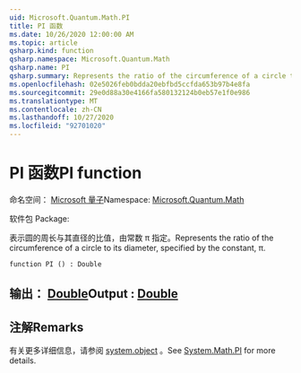 ```yaml
---
uid: Microsoft.Quantum.Math.PI
title: PI 函数
ms.date: 10/26/2020 12:00:00 AM
ms.topic: article
qsharp.kind: function
qsharp.namespace: Microsoft.Quantum.Math
qsharp.name: PI
qsharp.summary: Represents the ratio of the circumference of a circle to its diameter, specified by the constant, π.
ms.openlocfilehash: 02e5026feb0bdda20ebfbd5ccfda653b97b4e8fa
ms.sourcegitcommit: 29e0d88a30e4166fa580132124b0eb57e1f0e986
ms.translationtype: MT
ms.contentlocale: zh-CN
ms.lasthandoff: 10/27/2020
ms.locfileid: "92701020"
---
```

# <a name="pi-function"></a><span data-ttu-id="bcfa3-102">PI 函数</span><span class="sxs-lookup"><span data-stu-id="bcfa3-102">PI function</span></span>

<span data-ttu-id="bcfa3-103">命名空间： [Microsoft 量子](xref:Microsoft.Quantum.Math)</span><span class="sxs-lookup"><span data-stu-id="bcfa3-103">Namespace: [Microsoft.Quantum.Math](xref:Microsoft.Quantum.Math)</span></span>

<span data-ttu-id="bcfa3-104">软件包 [](https://nuget.org/packages/)</span><span class="sxs-lookup"><span data-stu-id="bcfa3-104">Package: [](https://nuget.org/packages/)</span></span>


<span data-ttu-id="bcfa3-105">表示圆的周长与其直径的比值，由常数 π 指定。</span><span class="sxs-lookup"><span data-stu-id="bcfa3-105">Represents the ratio of the circumference of a circle to its diameter, specified by the constant, π.</span></span>

```qsharp
function PI () : Double
```


## <a name="output--double"></a><span data-ttu-id="bcfa3-106">输出： [Double](xref:microsoft.quantum.lang-ref.double)</span><span class="sxs-lookup"><span data-stu-id="bcfa3-106">Output : [Double](xref:microsoft.quantum.lang-ref.double)</span></span>



## <a name="remarks"></a><span data-ttu-id="bcfa3-107">注解</span><span class="sxs-lookup"><span data-stu-id="bcfa3-107">Remarks</span></span>

<span data-ttu-id="bcfa3-108">有关更多详细信息，请参阅 [system.object](https://docs.microsoft.com/dotnet/api/system.math.pi) 。</span><span class="sxs-lookup"><span data-stu-id="bcfa3-108">See [System.Math.PI](https://docs.microsoft.com/dotnet/api/system.math.pi) for more details.</span></span>